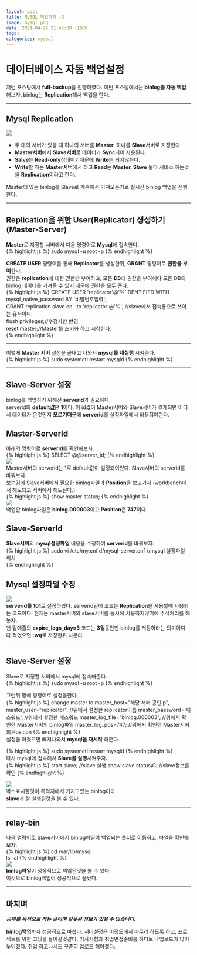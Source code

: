 ```yaml
---
layout: post
title: MySQL 백업하기 -3
image: mysql.png
date: 2021-04-26 21:45:00 +1000
tags:
categories: mydeal
---
```


# 데이터베이스 자동 백업설정  
저번 포스팅에서 **full-backup**을 진행하였다. 이번 포스팅에서는 **binlog를 자동 백업**해보자.  binlog는 **Replication**해서 백업을 한다.  

---------

## Mysql Replication  
![]({{site.baseurl}}/images/rep/rep.png)  
- 두 대의 서버가 있을 때 하나의 서버를 **Master**, 하나를 **Slave**서버로 지정한다.  
- **Master서버**에서 **Slave서버**로 데이터가 **Sync**되어 사용된다.  
- **Salve**는 **Read-only**상태이기때문에 **Write**는 되지않는다.  
- **Write**할 때는 **Master서버**에서 하고 **Read**는 **Master, Slave** 둘다 서비스 하는것을 **Replication**이라고 한다.  

Master에 있는 binlog를 Slave로 계속해서 가져오는거로 실시간 binlog 백업을 진행한다.  

------

## Replication을 위한 User(Replicator) 생성하기(Master-Server)  
**Master**로 지정할 서버에서 다음 명령어로 **Mysql**에 접속한다.  
{% highlight js %}
sudo mysql -u root -p
{% endhighlight %}  

**CREATE USER** 명령어를 통해 **Replicator**를 생성한뒤, **GRANT** 명령어로 **권한을 부여**한다.  
권한은 **replication**에 대한 권한만 부여하고, 모든 **DB**에 권한을 부여해야 모든 DB의 binlog 데이터를 가져올 수 있기 때문에 권한을 모두 준다.  
{% highlight js %}
CREATE USER 'replicator'@'%'IDENTIFIED WITH mysql_native_password BY '비밀번호입력';  
GRANT replication slave on *.* to 'replicator'@'%'; //slave에서 접속용으로 쓰이는 유저이다.  
flush privileges;//수정사항 반영  
reset master;//Master를 초기화 하고 시작한다.  
{% endhighlight %}  

--------  

이렇게 **Master 서버** 설정을 끝내고 나와서 **mysql를 재실행** 시켜준다.  
{% highlight js %}
sudo systemctl restart mysqld
{% endhighlight %}  

-----------  

## Slave-Server 설정  
binlog를 백업하기 위해선 **serverid**가 필요하다.  
serverid의 **default값**은 **1**이다. 이 id값이 Master서버와 Slave서버가 같게되면 어디서 데이터가 온것인지 **모르기때문**에 **serverid**를 설정파일에서 바꿔줘야한다.  
## Master-ServerId  
아래의 명령어로 **serverid**를 확인해보자.  
{% highlight js %}
SELECT @@server_id;
{% endhighlight %}  
![]({{site.baseurl}}/images/rep/rep-masterid.PNG)  
Master서버의 serverid는 1로 default값이 설정되어있다. Slave서버의 serverid를 바꿔보자.  
보는김에 Slave서버에서 필요한 binlog파일과 **Position**을 보고가자.(workbench에서 해도되고 서버에서 해도된다.)  
{% highlight js %}
show master status;
{% endhighlight %}  
![]({{site.baseurl}}/images/rep/rep-master-pos.PNG)  
백업할 binlog파일은 **binlog.000003**이고 **Position**은 **747**이다.  

## Slave-ServerId  
**Slave서버**의 **mysql설정파일** 내용을 수정하여 **serverid**를 바꿔보자.  
{% highlight js %}
sudo vi /etc/my.cnf.d/mysql-server.cnf //mysql 설정파일 위치  
{% endhighlight %}  

## Mysql 설정파일 수정  
![]({{site.baseurl}}/images/rep/rep-slave-myconf.PNG)  
**serverid를 101**로 설정하였다. serverid밑에 코드는 **Replication**을 사용할때 사용되는 코드이다. 현재는 master서버와 slave서버를 동시에 사용하지않기에 주석처리를 해놓자.  
맨 밑에줄의 **expire_logs_day=3** 코드는 **3일**동안만 binlog를 저장하라는 의미이다.  
다 적었으면 **:wq**로 저장한뒤 나온다.  

-----------------  

## Slave-Server 설정  
Slave로 지정할 서버에서 mysql에 접속해준다.  
{% highlight js %}
sudo mysql -u root -p
{% endhighlight %}  

그런뒤 밑에 명령어로 설정을한다.  
{% highlight js %}
change master to master_host="해당 서버 공인ip", 
	master_user="replicator", //위에서 설정한 replicator이름
	master_password='패스워드', //위에서 설정한 패스워드
	master_log_file="binlog.000003", //위에서 확인한 Master서버의 binlog파일
	master_log_pos=747; //위에서 확인한 Master서버의 Position
{% endhighlight %}  
설정을 마쳤으면 빠져나와서 **mysql을 재시작** 해준다.  

{% highlight js %}
sudo systemctl restart mysqld
{% endhighlight %}  
다시 mysql에 접속해서 **Slave를 실행**시켜주자.  
{% highlight js %}
start slave; //slave 실행
show slave status\G; //slave정보를 확인 
{% endhighlight %}  

![]({{site.baseurl}}/images/rep/rep-show.PNG)  
박스표시한것이 목적지에서 가지고있는 binlog이다.  
**slave**가 잘 실행된것을 볼 수 있다.  

---------------
## relay-bin  
다음 명령어로 Slave서버에서 binlog파일이 백업되는 폴더로 이동하고, 파일을 확인해보자.  
{% highlight js %}
cd /var/lib/mysql  
ls -al
{% endhighlight %}  
![]({{site.baseurl}}/images/rep/rep-slave-backup.PNG)  
**binlog파일**이 정상적으로 백업된것을 볼 수 있다.  
이것으로 binlog백업이 성공적으로 끝났다.

-------------
## 마치며  
___공부를 목적으로 적는 글이며 잘못된 정보가 있을 수 있습니다.___  
  
  
**binlog백업**까지 성공적으로 마쳤다. 서버설정은 이정도에서 마무리 하도록 하고, 프로젝트를 위한 코딩을 들어갈것같다. 기사시험과 취업면접준비를 하다보니 업로드가 많이늦어졌다. 취업 하고나서도 꾸준히 업로드 해야겠다.








